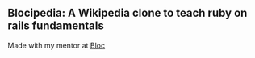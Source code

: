 ## Blocipedia: A Wikipedia clone to teach ruby on rails fundamentals
Made with my mentor at [Bloc](http://bloc.io)
